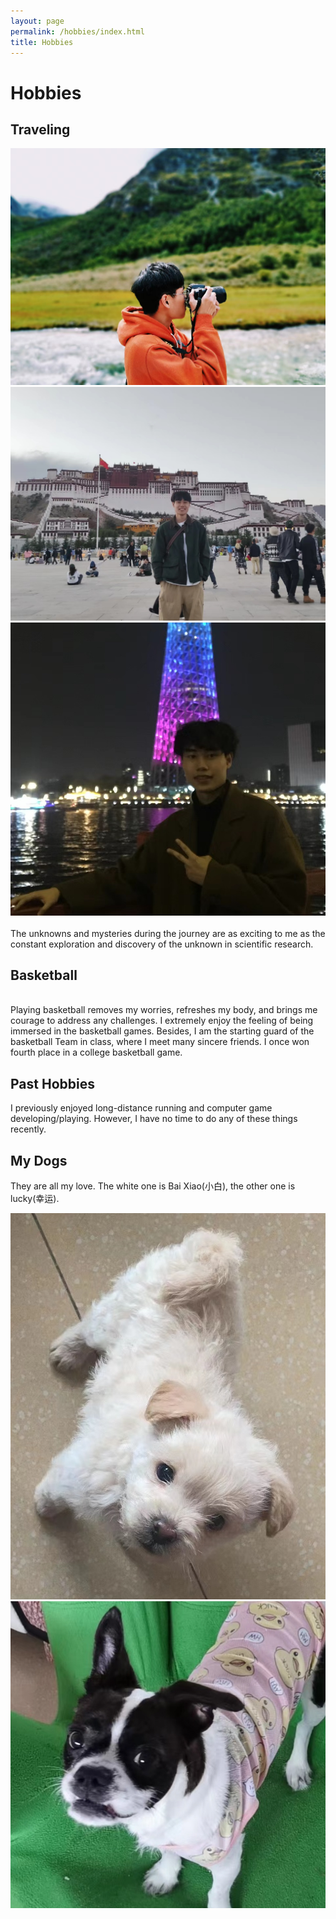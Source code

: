 ```yaml
---
layout: page
permalink: /hobbies/index.html
title: Hobbies
---
```


# Hobbies

## Traveling

<div class="third">
<img src="/images/5.jpg">
<img src="/images/4.jpg">
<img src="/images/6.jpg">
</div>
<br>The unknowns and mysteries during the journey are as exciting to me as the constant exploration and discovery of the unknown in scientific research.



## Basketball

<br>Playing basketball removes my worries, refreshes my body, and brings me courage to address any challenges. I extremely enjoy the feeling of being immersed in the basketball games. Besides, I am the starting guard of the basketball Team in class, where I meet many sincere friends. I once won fourth place in a college basketball game.

## Past Hobbies

I previously enjoyed long-distance running and computer game developing/playing. However, I have no time to do any of these things recently.

## My Dogs

They are all my love. The white one is Bai Xiao(小白), the other one is lucky(幸运).

<div class="second">
<img src="/images/bai.jpg">
<img src="/images/lucky.jpg">
</div>
<br>
